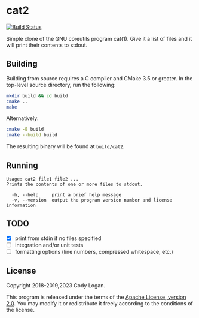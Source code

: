 # cat2

[![Build Status](https://travis-ci.org/clpo13/cat2.svg?branch=master)](https://travis-ci.org/clpo13/cat2)

Simple clone of the GNU coreutils program cat(1). Give it a list of files and
it will print their contents to stdout.

## Building

Building from source requires a C compiler and CMake 3.5 or greater. In the
top-level source directory, run the following:

```bash
mkdir build && cd build
cmake ..
make
```

Alternatively:

```bash
cmake -B build
cmake --build build
```

The resulting binary will be found at `build/cat2`.

## Running

```text
Usage: cat2 file1 file2 ...
Prints the contents of one or more files to stdout.

  -h, --help     print a brief help message
  -v, --version  output the program version number and license information
```

## TODO

- [X] print from stdin if no files specified
- [ ] integration and/or unit tests
- [ ] formatting options (line numbers, compressed whitespace, etc.)

## License

Copyright 2018-2019,2023 Cody Logan.

This program is released under the terms of the
[Apache License, version 2.0](LICENSE). You may modify it or redistribute it
freely according to the conditions of the license.
